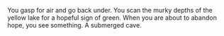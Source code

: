 You gasp for air and go back under. You scan the murky depths of the yellow lake for a hopeful sign of green. When you are about to abandon hope, you see something. A submerged cave.